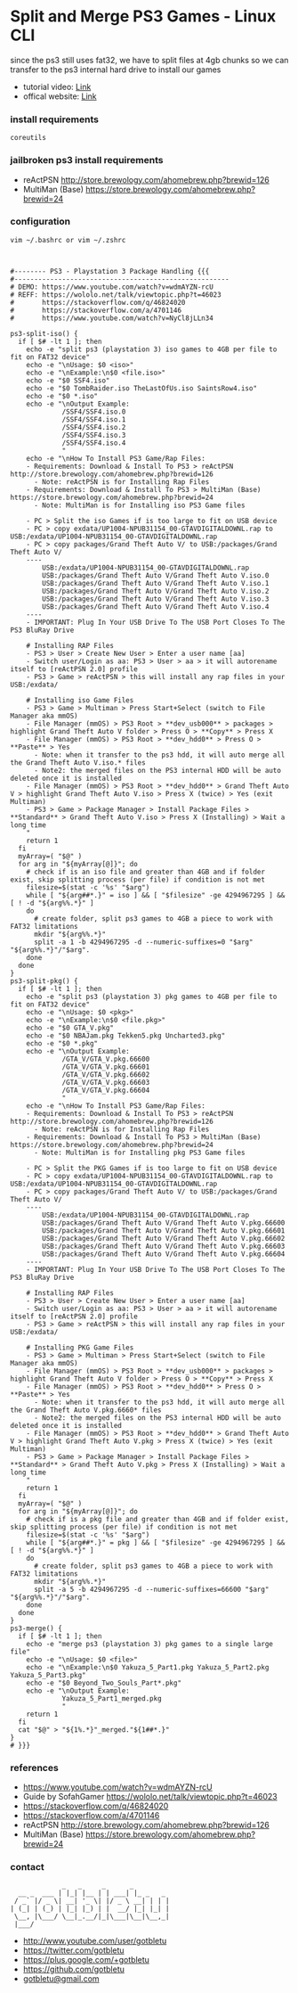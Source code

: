 # Split and Merge PS3 Games - Linux CLI
since the ps3 still uses fat32, we have to split files at 4gb chunks so we can transfer to the ps3 internal hard drive to install our games
* tutorial video: [Link](https://www.youtube.com/watch?v=wdmAYZN-rcU)
* offical website: [Link](https://www.youtube.com/user/gotbletu)

### install requirements
    coreutils

### jailbroken ps3 install requirements
- reActPSN http://store.brewology.com/ahomebrew.php?brewid=126
- MultiMan (Base) https://store.brewology.com/ahomebrew.php?brewid=24

### configuration
    vim ~/.bashrc or vim ~/.zshrc
    


    #-------- PS3 - Playstation 3 Package Handling {{{
    #------------------------------------------------------
    # DEMO: https://www.youtube.com/watch?v=wdmAYZN-rcU
    # REFF: https://wololo.net/talk/viewtopic.php?t=46023
    #       https://stackoverflow.com/q/46824020
    #       https://stackoverflow.com/a/4701146
    #       https://www.youtube.com/watch?v=NyCl8jLLn34
    
    ps3-split-iso() {
      if [ $# -lt 1 ]; then
        echo -e "split ps3 (playstation 3) iso games to 4GB per file to fit on FAT32 device"
        echo -e "\nUsage: $0 <iso>"
        echo -e "\nExample:\n$0 <file.iso>"
        echo -e "$0 SSF4.iso"
        echo -e "$0 TombRaider.iso TheLastOfUs.iso SaintsRow4.iso"
        echo -e "$0 *.iso"
        echo -e "\nOutput Example:
                 /SSF4/SSF4.iso.0
                 /SSF4/SSF4.iso.1
                 /SSF4/SSF4.iso.2
                 /SSF4/SSF4.iso.3
                 /SSF4/SSF4.iso.4
                 "
        echo -e "\nHow To Install PS3 Game/Rap Files:
        - Requirements: Download & Install To PS3 > reActPSN http://store.brewology.com/ahomebrew.php?brewid=126
          - Note: reActPSN is for Installing Rap Files
        - Requirements: Download & Install To PS3 > MultiMan (Base) https://store.brewology.com/ahomebrew.php?brewid=24
          - Note: MultiMan is for Installing iso PS3 Game files
    
        - PC > Split the iso Games if is too large to fit on USB device
        - PC > copy exdata/UP1004-NPUB31154_00-GTAVDIGITALDOWNL.rap to USB:/exdata/UP1004-NPUB31154_00-GTAVDIGITALDOWNL.rap
        - PC > copy packages/Grand Theft Auto V/ to USB:/packages/Grand Theft Auto V/
        ----
            USB:/exdata/UP1004-NPUB31154_00-GTAVDIGITALDOWNL.rap
            USB:/packages/Grand Theft Auto V/Grand Theft Auto V.iso.0
            USB:/packages/Grand Theft Auto V/Grand Theft Auto V.iso.1
            USB:/packages/Grand Theft Auto V/Grand Theft Auto V.iso.2
            USB:/packages/Grand Theft Auto V/Grand Theft Auto V.iso.3
            USB:/packages/Grand Theft Auto V/Grand Theft Auto V.iso.4
        ----
        - IMPORTANT: Plug In Your USB Drive To The USB Port Closes To The PS3 BluRay Drive
    
        # Installing RAP Files
        - PS3 > User > Create New User > Enter a user name [aa]
        - Switch user/Login as aa: PS3 > User > aa > it will autorename itself to [reActPSN 2.0] profile
        - PS3 > Game > reActPSN > this will install any rap files in your USB:/exdata/
    
        # Installing iso Game Files
        - PS3 > Game > Multiman > Press Start+Select (switch to File Manager aka mmOS)
        - File Manager (mmOS) > PS3 Root > **dev_usb000** > packages > highlight Grand Theft Auto V folder > Press O > **Copy** > Press X
        - File Manager (mmOS) > PS3 Root > **dev_hdd0** > Press O > **Paste** > Yes
          - Note: when it transfer to the ps3 hdd, it will auto merge all the Grand Theft Auto V.iso.* files
          - Note2: the merged files on the PS3 internal HDD will be auto deleted once it is installed
        - File Manager (mmOS) > PS3 Root > **dev_hdd0** > Grand Theft Auto V > highlight Grand Theft Auto V.iso > Press X (twice) > Yes (exit Multiman)
        - PS3 > Game > Package Manager > Install Package Files > **Standard** > Grand Theft Auto V.iso > Press X (Installing) > Wait a long time
        "
        return 1
      fi
      myArray=( "$@" )
      for arg in "${myArray[@]}"; do
        # check if is an iso file and greater than 4GB and if folder exist, skip splitting process (per file) if condition is not met
        filesize=$(stat -c '%s' "$arg")
        while [ "${arg##*.}" = iso ] && [ "$filesize" -ge 4294967295 ] && [ ! -d "${arg%%.*}" ]
        do
          # create folder, split ps3 games to 4GB a piece to work with FAT32 limitations
          mkdir "${arg%%.*}"
          split -a 1 -b 4294967295 -d --numeric-suffixes=0 "$arg" "${arg%%.*}"/"$arg".
        done
      done
    }
    ps3-split-pkg() {
      if [ $# -lt 1 ]; then
        echo -e "split ps3 (playstation 3) pkg games to 4GB per file to fit on FAT32 device"
        echo -e "\nUsage: $0 <pkg>"
        echo -e "\nExample:\n$0 <file.pkg>"
        echo -e "$0 GTA_V.pkg"
        echo -e "$0 NBAJam.pkg Tekken5.pkg Uncharted3.pkg"
        echo -e "$0 *.pkg"
        echo -e "\nOutput Example:
                 /GTA_V/GTA_V.pkg.66600
                 /GTA_V/GTA_V.pkg.66601
                 /GTA_V/GTA_V.pkg.66602
                 /GTA_V/GTA_V.pkg.66603
                 /GTA_V/GTA_V.pkg.66604
                 "
        echo -e "\nHow To Install PS3 Game/Rap Files:
        - Requirements: Download & Install To PS3 > reActPSN http://store.brewology.com/ahomebrew.php?brewid=126
          - Note: reActPSN is for Installing Rap Files
        - Requirements: Download & Install To PS3 > MultiMan (Base) https://store.brewology.com/ahomebrew.php?brewid=24
          - Note: MultiMan is for Installing pkg PS3 Game files
    
        - PC > Split the PKG Games if is too large to fit on USB device
        - PC > copy exdata/UP1004-NPUB31154_00-GTAVDIGITALDOWNL.rap to USB:/exdata/UP1004-NPUB31154_00-GTAVDIGITALDOWNL.rap
        - PC > copy packages/Grand Theft Auto V/ to USB:/packages/Grand Theft Auto V/
        ----
            USB:/exdata/UP1004-NPUB31154_00-GTAVDIGITALDOWNL.rap
            USB:/packages/Grand Theft Auto V/Grand Theft Auto V.pkg.66600
            USB:/packages/Grand Theft Auto V/Grand Theft Auto V.pkg.66601
            USB:/packages/Grand Theft Auto V/Grand Theft Auto V.pkg.66602
            USB:/packages/Grand Theft Auto V/Grand Theft Auto V.pkg.66603
            USB:/packages/Grand Theft Auto V/Grand Theft Auto V.pkg.66604
        ----
        - IMPORTANT: Plug In Your USB Drive To The USB Port Closes To The PS3 BluRay Drive
    
        # Installing RAP Files
        - PS3 > User > Create New User > Enter a user name [aa]
        - Switch user/Login as aa: PS3 > User > aa > it will autorename itself to [reActPSN 2.0] profile
        - PS3 > Game > reActPSN > this will install any rap files in your USB:/exdata/
    
        # Installing PKG Game Files
        - PS3 > Game > Multiman > Press Start+Select (switch to File Manager aka mmOS)
        - File Manager (mmOS) > PS3 Root > **dev_usb000** > packages > highlight Grand Theft Auto V folder > Press O > **Copy** > Press X
        - File Manager (mmOS) > PS3 Root > **dev_hdd0** > Press O > **Paste** > Yes
          - Note: when it transfer to the ps3 hdd, it will auto merge all the Grand Theft Auto V.pkg.6660* files
          - Note2: the merged files on the PS3 internal HDD will be auto deleted once it is installed
        - File Manager (mmOS) > PS3 Root > **dev_hdd0** > Grand Theft Auto V > highlight Grand Theft Auto V.pkg > Press X (twice) > Yes (exit Multiman)
        - PS3 > Game > Package Manager > Install Package Files > **Standard** > Grand Theft Auto V.pkg > Press X (Installing) > Wait a long time
        "
        return 1
      fi
      myArray=( "$@" )
      for arg in "${myArray[@]}"; do
        # check if is a pkg file and greater than 4GB and if folder exist, skip splitting process (per file) if condition is not met
        filesize=$(stat -c '%s' "$arg")
        while [ "${arg##*.}" = pkg ] && [ "$filesize" -ge 4294967295 ] && [ ! -d "${arg%%.*}" ]
        do
          # create folder, split ps3 games to 4GB a piece to work with FAT32 limitations
          mkdir "${arg%%.*}"
          split -a 5 -b 4294967295 -d --numeric-suffixes=66600 "$arg" "${arg%%.*}"/"$arg".
        done
      done
    }
    ps3-merge() {
      if [ $# -lt 1 ]; then
        echo -e "merge ps3 (playstation 3) pkg games to a single large file"
        echo -e "\nUsage: $0 <file>"
        echo -e "\nExample:\n$0 Yakuza_5_Part1.pkg Yakuza_5_Part2.pkg Yakuza_5_Part3.pkg"
        echo -e "$0 Beyond_Two_Souls_Part*.pkg"
        echo -e "\nOutput Example:
                 Yakuza_5_Part1_merged.pkg
                 "
        return 1
      fi
      cat "$@" > "${1%.*}"_merged."${1##*.}"
    }
    # }}}

### references
- https://www.youtube.com/watch?v=wdmAYZN-rcU
- Guide by SofahGamer https://wololo.net/talk/viewtopic.php?t=46023
- https://stackoverflow.com/q/46824020
- https://stackoverflow.com/a/4701146
- reActPSN http://store.brewology.com/ahomebrew.php?brewid=126
- MultiMan (Base) https://store.brewology.com/ahomebrew.php?brewid=24

### contact

                 _   _     _      _         
      __ _  ___ | |_| |__ | | ___| |_ _   _ 
     / _` |/ _ \| __| '_ \| |/ _ \ __| | | |
    | (_| | (_) | |_| |_) | |  __/ |_| |_| |
     \__, |\___/ \__|_.__/|_|\___|\__|\__,_|
     |___/                                  

- http://www.youtube.com/user/gotbletu
- https://twitter.com/gotbletu
- https://plus.google.com/+gotbletu
- https://github.com/gotbletu
- gotbletu@gmail.com


